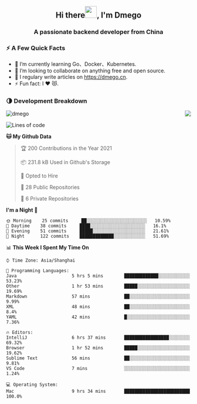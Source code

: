 <h2 align="center">Hi there<img src="https://cdn.jsdelivr.net/gh/dmego/images/img/Hi.gif" height="32" />, I'm Dmego </h2>
<h3 align="center">A passionate backend developer from China</h3>

### ⚡️ A Few Quick Facts

<ul>
    <li> 🌱 I’m currently learning Go、Docker、Kubernetes.</li>
    <li> 👯 I’m looking to collaborate on anything free and open source.</li>
    <li> 📝 I regulary write articles on <a href="https://dmego.cn">https://dmego.cn</a>.</li>
    <li> ⚡ Fun fact: I ❤️ 😻.</li>
</ul>

### 🌗 Development Breakdown

<img src="https://komarev.com/ghpvc/?username=dmego" alt="dmego" />

<img align="right" src="https://github-readme-stats.vercel.app/api?username=dmego&show_icons=true&icon_color=1573B3&hide_title=true&text_color=718096&bg_color=00000000&hide_border=true"/>

<!--START_SECTION:waka-->
![Lines of code](https://img.shields.io/badge/From%20Hello%20World%20I%27ve%20Written-228547%20lines%20of%20code-blue)

**🐱 My Github Data** 

> 🏆 200 Contributions in the Year 2021
 > 
> 📦 231.8 kB Used in Github's Storage 
 > 
> 💼 Opted to Hire
 > 
> 📜 28 Public Repositories 
 > 
> 🔑 6 Private Repositories  
 > 
**I'm a Night 🦉** 

```text
🌞 Morning    25 commits     ██░░░░░░░░░░░░░░░░░░░░░░░   10.59% 
🌆 Daytime    38 commits     ████░░░░░░░░░░░░░░░░░░░░░   16.1% 
🌃 Evening    51 commits     █████░░░░░░░░░░░░░░░░░░░░   21.61% 
🌙 Night      122 commits    █████████████░░░░░░░░░░░░   51.69%

```


📊 **This Week I Spent My Time On** 

```text
⌚︎ Time Zone: Asia/Shanghai

💬 Programming Languages: 
Java                     5 hrs 5 mins        █████████████░░░░░░░░░░░░   53.23% 
Other                    1 hr 53 mins        █████░░░░░░░░░░░░░░░░░░░░   19.69% 
Markdown                 57 mins             ██░░░░░░░░░░░░░░░░░░░░░░░   9.99% 
XML                      48 mins             ██░░░░░░░░░░░░░░░░░░░░░░░   8.4% 
YAML                     42 mins             █░░░░░░░░░░░░░░░░░░░░░░░░   7.36%

🔥 Editors: 
IntelliJ                 6 hrs 37 mins       █████████████████░░░░░░░░   69.32% 
Browser                  1 hr 52 mins        █████░░░░░░░░░░░░░░░░░░░░   19.62% 
Sublime Text             56 mins             ██░░░░░░░░░░░░░░░░░░░░░░░   9.81% 
VS Code                  7 mins              ░░░░░░░░░░░░░░░░░░░░░░░░░   1.24%

💻 Operating System: 
Mac                      9 hrs 34 mins       █████████████████████████   100.0%

```


<!--END_SECTION:waka-->
